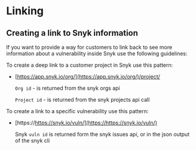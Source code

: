 # Linking

## Creating a link to Snyk information

If you want to provide a way for customers to link back to see more information about a vulnerability inside Snyk use the following guidelines:

To create a deep link to a customer project in Snyk use this pattern:

* [https://app.snyk.io/org/](https://app.snyk.io/org/)/project/

  `Org id` - is returned from the snyk orgs api

  `Project id` - is returned from the snyk projects api call

To create a link to a specific vulnerability use this pattern:

* [https://https://snyk.io/vuln/](https://https://snyk.io/vuln/)

  Snyk `vuln id` is returned form the snyk issues api, or in the json output of the snyk cli

